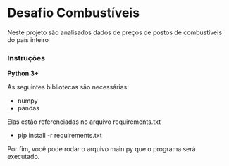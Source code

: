 # Desafio Combustíveis

Neste projeto são analisados dados de preços de postos de combustíveis do país inteiro

### Instruções
**Python 3+**

As seguintes bibliotecas são necessárias:
* numpy
* pandas

Elas estão referenciadas no arquivo requirements.txt
* pip install -r requirements.txt

Por fim, você pode rodar o arquivo main.py que o programa será executado.

